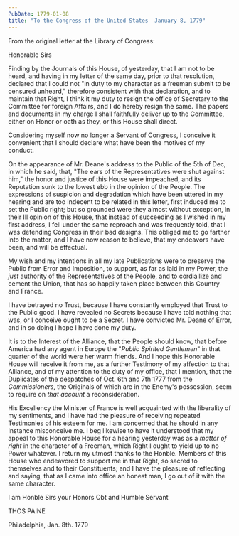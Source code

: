```yaml
---
PubDate: 1779-01-08
title: "To the Congress of the United States  January 8, 1779"
---
```


   From the original letter at the Library of Congress:

   Honorable Sirs

   Finding by the Journals of this House, of yesterday, that I am not to
   be heard, and having in my letter of the same day, prior to that
   resolution, declared that I could not "in duty to my character as a
   freeman submit to be censured unheard," therefore consistent with that
   declaration, and to maintain that Right, I think it my duty to resign the
   office of Secretary to the Committee for foreign Affairs, and I do hereby
   resign the same. The papers and documents in my charge I shall faithfully
   deliver up to the Committee, either on Honor or oath as they, or this
   House shall direct.

   Considering myself now no longer a Servant of Congress, I conceive it
   convenient that I should declare what have been the motives of my conduct.
   
   On the appearance of Mr. Deane's address to the Public of the 5th of Dec, in
   which he said, that, "The ears of the Representatives were shut against him," the
   honor and justice of this House were impeached, and its Reputation sunk to
   the lowest ebb in the opinion of the People. The expressions of suspicion
   and degradation which have been uttered in my hearing and are too indecent
   to be related in this letter, first induced me to set the Public right;
   but so grounded were they almost without exception, in their Ill opinion
   of this House, that instead of succeeding as I wished in my first address,
   I fell under the same reproach and was frequently told, that I was
   defending Congress in their bad designs. This obliged me to go farther
   into the matter, and I have now reason to believe, that my endeavors have
   been, and will be effectual.

   My wish and my intentions in all my late Publications were to preserve the
   Public from Error and Imposition, to support, as far as laid in my Power,
   the *just* authority of the Representatives of the People, and to
   cordiallize and cement the Union, that has so happily taken place between
   this Country and France.

   I have betrayed no Trust, because I have constantly employed that Trust to
   the Public good. I have revealed no Secrets because I have told nothing
   that was, or I conceive ought to be a Secret. I have convicted Mr. Deane
   of Error, and in so doing I hope I have done my duty.

   It is to the Interest of the Alliance, that the People should know, that
   before America had any agent in Europe the "*Public Spirited Gentlemen*" in
   that quarter of the world were her warm friends. And I hope this Honorable
   House will receive it from me, as a further Testimony of my affection to
   that Alliance, and of my attention to the duty of my office, that I
   mention, that the Duplicates of the despatches of Oct. 6th and 7th 1777 from
   the *Commissioners*, the Originals of which are in the Enemy's possession,
   seem to require on *that account* a reconsideration.

   His Excellency the Minister of France is well acquainted with the
   liberality of my sentiments, and I have had the pleasure of receiving
   repeated Testimonies of his esteem for me. I am concerned that he should
   in any Instance misconceive me. I beg likewise to have it understood that
   my appeal to this Honorable House for a hearing yesterday was as a *matter
   of right* in the character of a Freeman, which Right I ought to yield up to
   no Power whatever. I return my utmost thanks to the Honble. Members of
   this House who endeavored to support me in that Right, so sacred to
   themselves and to their Constituents; and I have the pleasure of reflecting and saying,
   that as I came into office an honest man, I go out of it
   with the same character.

   I am Honble Sirs your Honors Obt and Humble Servant

   THOS PAINE
   
   Philadelphia, Jan. 8th. 1779


